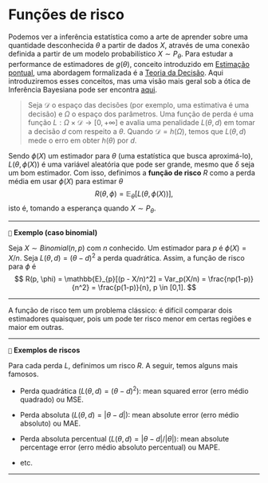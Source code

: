 # Funções de risco

Podemos ver a inferência estatística como a arte de aprender sobre uma quantidade desconhecida $\theta$ a partir de dados $X$, através de uma conexão definida a partir de um modelo probabilístico $X \sim P_{\theta}$. 
Para estudar a performance de estimadores de $g(\theta)$, conceito introduzido em [Estimação pontual](https://lucasmoschen.github.io/ta-sessions/infestatistica_MSc/estimation/point_estimation/), uma abordagem formalizada é a [Teoria da Decisão](https://lucasmoschen.github.io/ta-sessions/bayesian/decision-theory). 
Aqui introduziremos esses conceitos, mas uma visão mais geral sob a ótica de Inferência Bayesiana pode ser encontra [aqui](https://lucasmoschen.github.io/ta-sessions/bayesian/decision-theory).

> Seja $\mathcal{D}$ o espaço das decisões (por exemplo, uma estimativa é uma decisão) e $\Omega$ o espaço dos parâmetros. 
Uma função de perda é uma função $L : \Omega \times \mathcal{D} \to [0, +\infty]$ e avalia uma penalidade $L(\theta, d)$ em tomar a decisão $d$ com respeito a $\theta$. 
Quando $\mathcal{D} = h(\Omega)$, temos que $L(\theta, d)$ mede o erro em obter $h(\theta)$ por $d$.

Sendo $\phi(X)$ um estimador para $\theta$ (uma estatística que busca aproximá-lo), $L(\theta, \phi(X))$ é uma variável aleatória que pode ser grande, mesmo que $\delta$ seja um bom estimador. 
Com isso, definimos a **função de risco** $R$ como a perda média em usar $\phi(X)$ para estimar $\theta$
$$
R(\theta, \phi) = \mathbb{E}_{\theta}[L(\theta, \phi(X))], 
$$
isto é, tomando a esperança quando $X \sim P_{\theta}$.

---
``📝`` **Exemplo (caso binomial)**

Seja $X \sim Binomial(n, p)$ com $n$ conhecido. 
Um estimador para $p$ é $\phi(X) = X/n$.
Seja $L(\theta, d) = (\theta - d)^2$ a perda quadrática.
Assim, a função de risco para $\phi$ é 
$$
R(p, \phi) = \mathbb{E}_{p}[(p - X/n)^2] = Var_p(X/n) = \frac{np(1-p)}{n^2} = \frac{p(1-p)}{n}, p \in [0,1].
$$

---

A função de risco tem um problema clássico: é difícil comparar dois estimadores quaisquer, pois um pode ter risco menor em certas regiões e maior em outras.

---
``📝`` **Exemplos de riscos**

Para cada perda $L$, definimos um risco $R$. A seguir, temos alguns mais famosos.

- Perda quadrática ($L(\theta, d) = (\theta - d)^2$): mean squared error (erro médio quadrado) ou MSE.

- Perda absoluta ($L(\theta, d) = |\theta - d|$): mean absolute error (erro médio absoluto) ou MAE.

- Perda absoluta percentual ($L(\theta, d) = |\theta - d|/|\theta|$): mean absolute percentage error (erro médio absoluto percentual) ou MAPE.

- etc.

---
